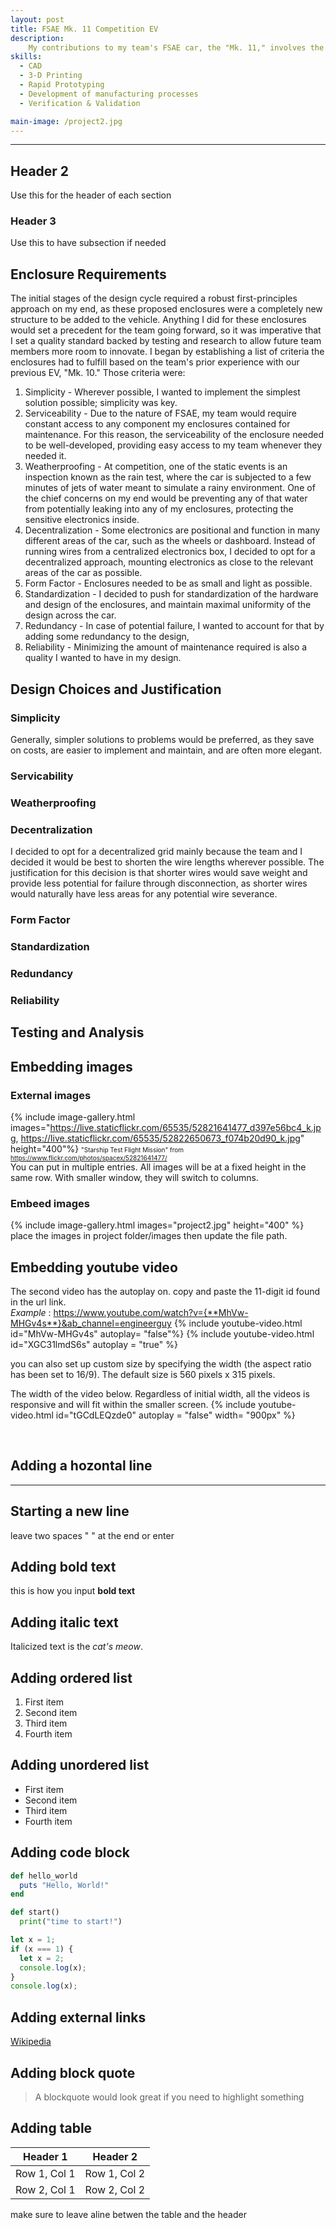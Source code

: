```yaml
---
layout: post
title: FSAE Mk. 11 Competition EV
description: 
    My contributions to my team's FSAE car, the "Mk. 11," involves the design of a series of robust standardized enclosures meant to house low-voltage electronics such as printed circuit boards (PCBs) and the low-voltage battery, as well as the physical layout of the wire harness throughout the chassis.
skills: 
  - CAD
  - 3-D Printing
  - Rapid Prototyping
  - Development of manufacturing processes
  - Verification & Validation

main-image: /project2.jpg
---
```


---
## Header 2  
Use this for the header of each section
### Header 3 
Use this to have subsection if needed

## Enclosure Requirements
The initial stages of the design cycle required a robust first-principles approach on my end, as these proposed enclosures were a completely new structure to be added to the vehicle. Anything I did for these enclosures would set a precedent for the team going forward, so it was imperative that I set a quality standard backed by testing and research to allow future team members more room to innovate. I began by establishing a list of criteria the enclosures had to fulfill based on the team's prior experience with our previous EV, "Mk. 10." Those criteria were:
1. Simplicity - Wherever possible, I wanted to implement the simplest solution possible; simplicity was key.
2. Serviceability - Due to the nature of FSAE, my team would require constant access to any component my enclosures contained for maintenance. For this reason, the serviceability of the enclosure needed to be well-developed, providing easy access to my team whenever they needed it.
3. Weatherproofing - At competition, one of the static events is an inspection known as the rain test, where the car is subjected to a few minutes of jets of water meant to simulate a rainy environment. One of the chief concerns on my end would be preventing any of that water from potentially leaking into any of my enclosures, protecting the sensitive electronics inside. 
4. Decentralization - Some electronics are positional and function in many different areas of the car, such as the wheels or dashboard. Instead of running wires from a centralized electronics box, I decided to opt for a decentralized approach, mounting electronics as close to the relevant areas of the car as possible.
5. Form Factor - Enclosures needed to be as small and light as possible.
6. Standardization - I decided to push for standardization of the hardware and design of the enclosures, and maintain maximal uniformity of the design across the car.
7. Redundancy - In case of potential failure, I wanted to account for that by adding some redundancy to the design,
8. Reliability - Minimizing the amount of maintenance required is also a quality I wanted to have in my design.
## Design Choices and Justification
### Simplicity
Generally, simpler solutions to problems would be preferred, as they save on costs, are easier to implement and maintain, and are often more elegant.
### Servicability
### Weatherproofing
### Decentralization
I decided to opt for a decentralized grid mainly because the team and I decided it would be best to shorten the wire lengths wherever possible. The justification for this decision is that shorter wires would save weight and provide less potential for failure through disconnection, as shorter wires would naturally have less areas for any potential wire severance.
### Form Factor
### Standardization
### Redundancy
### Reliability
## Testing and Analysis


## Embedding images 
### External images
{% include image-gallery.html images="https://live.staticflickr.com/65535/52821641477_d397e56bc4_k.jpg, https://live.staticflickr.com/65535/52822650673_f074b20d90_k.jpg" height="400"%}
<span style="font-size: 10px">"Starship Test Flight Mission" from https://www.flickr.com/photos/spacex/52821641477/</span>  
You can put in multiple entries. All images will be at a fixed height in the same row. With smaller window, they will switch to columns.  

### Embeed images
{% include image-gallery.html images="project2.jpg" height="400" %} 
place the images in project folder/images then update the file path.   


## Embedding youtube video
The second video has the autoplay on. copy and paste the 11-digit id found in the url link. <br>
*Example* : https://www.youtube.com/watch?v={**MhVw-MHGv4s**}&ab_channel=engineerguy
{% include youtube-video.html id="MhVw-MHGv4s" autoplay= "false"%}
{% include youtube-video.html id="XGC31lmdS6s" autoplay = "true" %}

you can also set up custom size by specifying the width (the aspect ratio has been set to 16/9). The default size is 560 pixels x 315 pixels.  

The width of the video below. Regardless of initial width, all the videos is responsive and will fit within the smaller screen.
{% include youtube-video.html id="tGCdLEQzde0" autoplay = "false" width= "900px" %}  

<br>

## Adding a hozontal line
---

## Starting a new line
leave two spaces "  " at the end or enter <br>

## Adding bold text
this is how you input **bold text**

## Adding italic text
Italicized text is the *cat's meow*.

## Adding ordered list
1. First item
2. Second item
3. Third item
4. Fourth item

## Adding unordered list
- First item
- Second item
- Third item
- Fourth item

## Adding code block
```ruby
def hello_world
  puts "Hello, World!"
end
```

```python
def start()
  print("time to start!")
```

```javascript
let x = 1;
if (x === 1) {
  let x = 2;
  console.log(x);
}
console.log(x);

```

## Adding external links
[Wikipedia](https://en.wikipedia.org)


## Adding block quote
> A blockquote would look great if you need to highlight something


## Adding table 

| Header 1 | Header 2 |
|----------|----------|
| Row 1, Col 1 | Row 1, Col 2 |
| Row 2, Col 1 | Row 2, Col 2 |

make sure to leave aline betwen the table and the header
